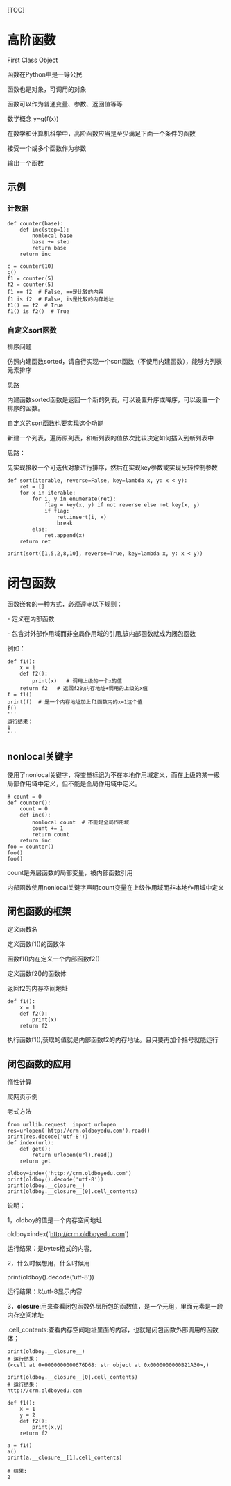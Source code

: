 [TOC]

# 高阶函数

First Class Object

函数在Python中是一等公民

函数也是对象，可调用的对象

函数可以作为普通变量、参数、返回值等等

数学概念 y=g(f(x))

在数学和计算机科学中，高阶函数应当是至少满足下面一个条件的函数

接受一个或多个函数作为参数

输出一个函数

## 示例

### 计数器

 

```
def counter(base):
    def inc(step=1):
        nonlocal base
        base += step
        return base
    return inc

c = counter(10)
c()
f1 = counter(5)
f2 = counter(5)
f1 == f2  # False, ==是比较的内容
f1 is f2  # False, is是比较的内存地址
f1() == f2  # True
f1() is f2()  # True
```

### 自定义sort函数

排序问题

仿照内建函数sorted，请自行实现一个sort函数（不使用内建函数），能够为列表元素排序

思路

内建函数sorted函数是返回一个新的列表，可以设置升序或降序，可以设置一个排序的函数。

自定义的sort函数也要实现这个功能

新建一个列表，遍历原列表，和新列表的值依次比较决定如何插入到新列表中

思路：

先实现接收一个可迭代对象进行排序，然后在实现key参数或实现反转控制参数

 

```
def sort(iterable, reverse=False, key=lambda x, y: x < y):
    ret = []
    for x in iterable:
        for i, y in enumerate(ret):
            flag = key(x, y) if not reverse else not key(x, y)
            if flag:
                ret.insert(i, x)
                break
        else:
            ret.append(x)
    return ret

print(sort([1,5,2,8,10], reverse=True, key=lambda x, y: x < y))
```

# 闭包函数

函数嵌套的一种方式，必须遵守以下规则：

\- 定义在内部函数

\- 包含对外部作用域而非全局作用域的引用,该内部函数就成为闭包函数

例如：

 

```
def f1():
    x = 1
    def f2():  
        print(x)   # 调用上级的一个x的值
    return f2   # 返回f2的内存地址+调用的上级的x值
f = f1()  
print(f)  # 是一个内存地址加上f1函数内的x=1这个值
f()
'''
运行结果：
1
'''
```

## **nonlocal关键字**

使用了nonlocal关键字，将变量标记为不在本地作用域定义，而在上级的某一级局部作用域中定义，但不能是全局作用域中定义。

 

```
# count = 0
def counter():
    count = 0
    def inc():
        nonlocal count  # 不能是全局作用域
        count += 1
        return count
    return inc
foo = counter()
foo()
foo()
```

count是外层函数的局部变量，被内部函数引用

内部函数使用nonlocal关键字声明count变量在上级作用域而非本地作用域中定义

## 闭包函数的框架

定义函数名

定义函数f1()的函数体

函数f1()内在定义一个内部函数f2()

定义函数f2()的函数体

返回f2的内存空间地址

 

```
def f1():
    x = 1
    def f2():
        print(x)
    return f2
```

执行函数f1(),获取的值就是内部函数f2的内存地址。且只要再加个括号就能运行

## 闭包函数的应用

惰性计算

爬网页示例

老式方法

 

```
from urllib.request  import urlopen
res=urlopen('http://crm.oldboyedu.com').read()
print(res.decode('utf-8'))
def index(url):
    def get():
        return urlopen(url).read()
    return get

oldboy=index('http://crm.oldboyedu.com')
print(oldboy().decode('utf-8'))
print(oldboy.__closure__)
print(oldboy.__closure__[0].cell_contents)
```

说明：

1，oldboy的值是一个内存空间地址

oldboy=index('http://crm.oldboyedu.com')

运行结果：是bytes格式的内容,

2，什么时候想用，什么时候用

print(oldboy().decode('utf-8'))

运行结果：以utf-8显示内容

3，__closure__:用来查看闭包函数外层所包的函数值，是一个元组，里面元素是一段内存空间地址

.cell_contents:查看内存空间地址里面的内容，也就是闭包函数外部调用的函数体；

 

```
print(oldboy.__closure__)
# 运行结果：
(<cell at 0x0000000000676D68: str object at 0x0000000000B21A30>,)

print(oldboy.__closure__[0].cell_contents)
# 运行结果：
http://crm.oldboyedu.com

def f1():
    x = 1
    y = 2
    def f2():
        print(x,y)
    return f2

a = f1()
a()
print(a.__closure__[1].cell_contents)

# 结果:
2
```

#